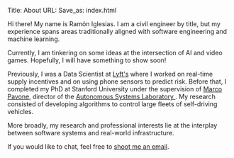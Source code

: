 Title: About
URL:
Save_as: index.html

Hi there! My name is Ramón Iglesias. I am a civil engineer by title, but my experience spans areas traditionally aligned with software engineering and machine learning.

Currently, I am tinkering on some ideas at the intersection of AI and video games. Hopefully, I will have something to show soon!

Previously, I was a Data Scientist at [Lyft's](https://www.lyft.com/) where I worked on real-time supply incentives and on using phone sensors to predict risk. Before that, I completed my PhD at Stanford University under the supervision of [Marco Pavone](http://web.stanford.edu/~pavone/), director of the [Autonomous Systems Laboratory ](http://asl.stanford.edu/). My research consisted of developing algorithms to control large fleets of self-driving vehicles. 

More broadly, my research and professional interests lie at the interplay between software systems and real-world infrastructure.

If you would like to chat, feel free to [shoot me an email](mailto:ramon.d.iglesias@gmail.com).